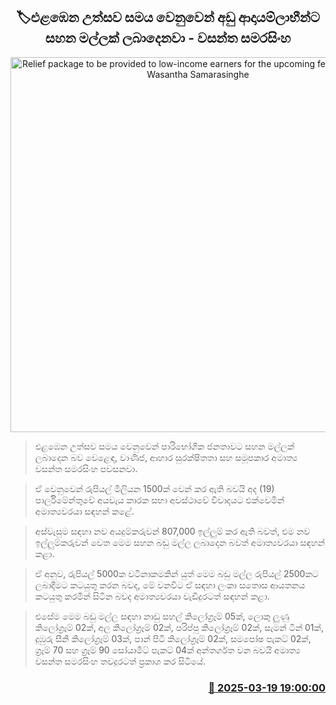 <p align='center'><b><h2 align='center' title='Relief package to be provided to low-income earners for the upcoming festive season - Wasantha Samarasinghe'>🏷එළඹෙන උත්සව සමය වෙනුවෙන් අඩු ආදායම්ලාභීන්ට සහන මල්ලක් ලබාදෙනවා - වසන්ත සමරසිංහ</h2></b></p>
<p align='center'><img src='https://helakuru.sgp1.cdn.digitaloceanspaces.com/esana/images/lib/wasantha-samarasinhe-parliment-new.jpg' width='600' alt='Relief package to be provided to low-income earners for the upcoming festive season - Wasantha Samarasinghe'></p>

> එළඹෙන උත්සව සමය වෙනුවෙන් පාරිභෝගික ජනතාවට සහන මල්ලක් ලබාදෙන බව වෙළෙඳ, වාණිජ, ආහාර සුරක්ෂිතතා සහ සමූපකාර අමාත්‍ය වසන්ත සමරසිංහ පවසනවා.

> ඒ වෙනුවෙන් රුපියල් මිලියන 1500ක් වෙන් කර ඇති බවයි අද (19) පාර්ලිමේන්තුවේ අයවැය කාරක සභා අවස්ථාවේ විවාදයට එක්වෙමින් අමාත්‍යවරයා සඳහන් කළේ.

> අස්වැසුම සඳහා නව අයදුම්කරුවන් 807,000 ඉල්ලුම් කර ඇති බවත්, එම නව ඉල්ලුම්කරුවන් වෙත මෙම සහන බඩු මල්ල ලබාදෙන බවත් අමාත්‍යවරයා සඳහන් කළා.

> ඒ අනුව, රුපියල් 5000ක වටිනාකමකින් යුත් මෙම බඩු මල්ල රුපියල් 2500කට ලබාදීමට කටයුතු කරන බවද, මේ වනවිට ඒ සඳහා ලංකා සතොස ආයතනය කටයුතු කරමින් සිටින බවද අමාත්‍යවරයා වැඩිදුරටත් සඳහන් කළා.

> එසේම මෙම බඩු මල්ල සඳහා නාඩු සහල් කිලෝග්‍රෑම් 05ක්, ලොකු ලූණු කිලෝග්‍රෑම් 02ක්, අල කිලෝග්‍රෑම් 02ක්, පරිප්පු කිලෝග්‍රෑම් 02ක්, සැමන් ටින් 01ක්, දුඹුරු සීනි කිලෝග්‍රෑම් 03ක්, පාන් පිටි කිලෝග්‍රෑම් 02ක්, සමපෝෂ පැකට් 02ක්, ග්‍රෑම් 70 සහ ග්‍රෑම් 90 සෝයාමීට් පැකට් 04ක් අන්තර්ගත වන බවයි අමාත්‍ය වසන්ත සමරසිංහ තවදුරටත් ප්‍රකාශ කර සිටියේ.



<h3 align='right'><a href='https://www.helakuru.lk/esana/p/108464/'>📅 2025-03-19 19:00:00</a></h3>
